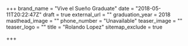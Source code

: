 +++
brand_name = "Vive el Sueño Graduate"
date = "2018-05-11T20:22:47Z"
draft = true
external_url = ""
graduation_year = 2018
masthead_image = ""
phone_number = "Unavailable"
teaser_image = ""
teaser_logo = ""
title = "Rolando Lopez"
sitemap_exclude = true

+++
